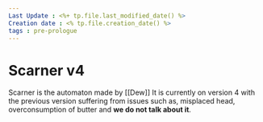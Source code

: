 ```yaml
---
Last Update : <%+ tp.file.last_modified_date() %>
Creation date : <% tp.file.creation_date() %>
tags : pre-prologue
---
```


# Scarner v4
Scarner is the automaton made by [[Dew]] It is currently on version 4 with the previous version suffering from issues such as, misplaced head, overconsumption of butter and __we do not talk about it__. 

